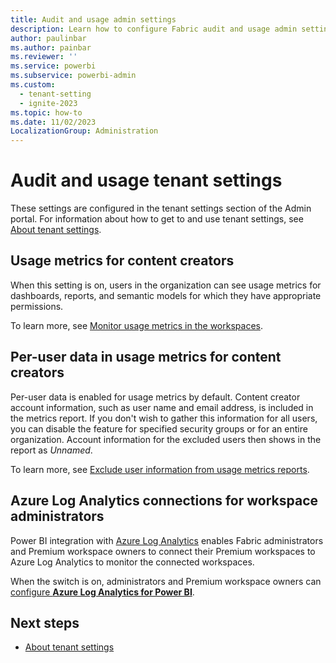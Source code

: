 ```yaml
---
title: Audit and usage admin settings
description: Learn how to configure Fabric audit and usage admin settings.
author: paulinbar
ms.author: painbar
ms.reviewer: ''
ms.service: powerbi
ms.subservice: powerbi-admin
ms.custom:
  - tenant-setting
  - ignite-2023
ms.topic: how-to
ms.date: 11/02/2023
LocalizationGroup: Administration
---
```


# Audit and usage tenant settings

These settings are configured in the tenant settings section of the Admin portal. For information about how to get to and use tenant settings, see [About tenant settings](tenant-settings-index.md).

## Usage metrics for content creators

When this setting is on, users in the organization can see usage metrics for dashboards, reports, and semantic models for which they have appropriate permissions.

To learn more, see [Monitor usage metrics in the workspaces](/power-bi/collaborate-share/service-modern-usage-metrics).

## Per-user data in usage metrics for content creators

Per-user data is enabled for usage metrics by default. Content creator account information, such as user name and email address, is included in the metrics report. If you don't wish to gather this information for all users, you can disable the feature for specified security groups or for an entire organization. Account information for the excluded users then shows in the report as *Unnamed*.

To learn more, see [Exclude user information from usage metrics reports](/power-bi/collaborate-share/service-modern-usage-metrics#exclude-user-information-from-usage-metrics-reports).

## Azure Log Analytics connections for workspace administrators

Power BI integration with [Azure Log Analytics](/power-bi/transform-model/log-analytics/desktop-log-analytics-overview) enables Fabric administrators and Premium workspace owners to connect their Premium workspaces to Azure Log Analytics to monitor the connected workspaces.

When the switch is on, administrators and Premium workspace owners can [configure **Azure Log Analytics for Power BI**](/power-bi/transform-model/log-analytics/desktop-log-analytics-configure).

## Next steps

* [About tenant settings](tenant-settings-index.md)

